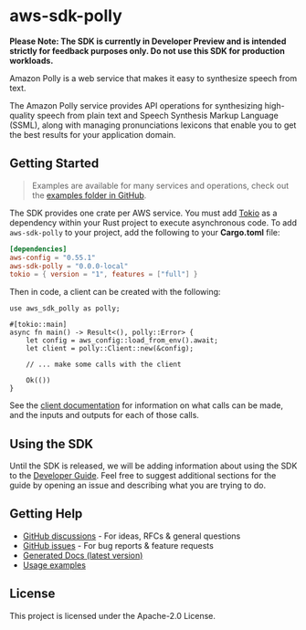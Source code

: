 # aws-sdk-polly

**Please Note: The SDK is currently in Developer Preview and is intended strictly for
feedback purposes only. Do not use this SDK for production workloads.**

Amazon Polly is a web service that makes it easy to synthesize speech from text.

The Amazon Polly service provides API operations for synthesizing high-quality speech from plain text and Speech Synthesis Markup Language (SSML), along with managing pronunciations lexicons that enable you to get the best results for your application domain.

## Getting Started

> Examples are available for many services and operations, check out the
> [examples folder in GitHub](https://github.com/awslabs/aws-sdk-rust/tree/main/examples).

The SDK provides one crate per AWS service. You must add [Tokio](https://crates.io/crates/tokio)
as a dependency within your Rust project to execute asynchronous code. To add `aws-sdk-polly` to
your project, add the following to your **Cargo.toml** file:

```toml
[dependencies]
aws-config = "0.55.1"
aws-sdk-polly = "0.0.0-local"
tokio = { version = "1", features = ["full"] }
```

Then in code, a client can be created with the following:

```rust,no_run
use aws_sdk_polly as polly;

#[tokio::main]
async fn main() -> Result<(), polly::Error> {
    let config = aws_config::load_from_env().await;
    let client = polly::Client::new(&config);

    // ... make some calls with the client

    Ok(())
}
```

See the [client documentation](https://docs.rs/aws-sdk-polly/latest/aws_sdk_polly/client/struct.Client.html)
for information on what calls can be made, and the inputs and outputs for each of those calls.

## Using the SDK

Until the SDK is released, we will be adding information about using the SDK to the
[Developer Guide](https://docs.aws.amazon.com/sdk-for-rust/latest/dg/welcome.html). Feel free to suggest
additional sections for the guide by opening an issue and describing what you are trying to do.

## Getting Help

* [GitHub discussions](https://github.com/awslabs/aws-sdk-rust/discussions) - For ideas, RFCs & general questions
* [GitHub issues](https://github.com/awslabs/aws-sdk-rust/issues/new/choose) - For bug reports & feature requests
* [Generated Docs (latest version)](https://awslabs.github.io/aws-sdk-rust/)
* [Usage examples](https://github.com/awslabs/aws-sdk-rust/tree/main/examples)

## License

This project is licensed under the Apache-2.0 License.

